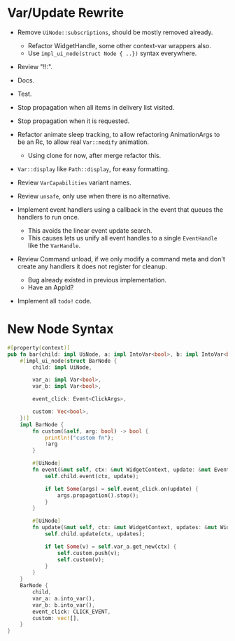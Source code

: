 # Var/Update Rewrite

* Remove `UiNode::subscriptions`, should be mostly removed already.
    - Refactor WidgetHandle, some other context-var wrappers also.
    - Use `impl_ui_node(struct Node { ..})` syntax everywhere.
* Review "!!:".
* Docs.
* Test.

* Stop propagation when all items in delivery list visited.
* Stop propagation when it is requested.
* Refactor animate sleep tracking, to allow refactoring AnimationArgs to be an Rc, to allow real `Var::modify` animation.
    - Using clone for now, after merge refactor this.

* `Var::display` like `Path::display`,  for easy formatting.
* Review `VarCapabilities` variant names.
* Review `unsafe`, only use when there is no alternative.

* Implement event handlers using a callback in the event that queues the handlers to run once. 
    - This avoids the linear event update search.
    - This causes lets us unify all event handles to a single `EventHandle` like the `VarHandle`.
* Review Command unload, if we only modify a command meta and don't create any handlers it does not register for cleanup.
    - Bug already existed in previous implementation.
    - Have an AppId?
* Implement all `todo!` code.

# New Node Syntax

```rust
#[property(context)]
pub fn bar(child: impl UiNode, a: impl IntoVar<bool>, b: impl IntoVar<bool>) -> impl UiNode {
    #[impl_ui_node(struct BarNode {
        child: impl UiNode,

        var_a: impl Var<bool>,
        var_b: impl Var<bool>,

        event_click: Event<ClickArgs>,

        custom: Vec<bool>,
    })]
    impl BarNode {
        fn custom(&self, arg: bool) -> bool {
            println!("custom fn");
            !arg
        }

        #[UiNode]
        fn event(&mut self, ctx: &mut WidgetContext, update: &mut EventUpdate) {
            self.child.event(ctx, update);

            if let Some(args) = self.event_click.on(update) {
                args.propagation().stop();
            }
        }

        #[UiNode]
        fn update(&mut self, ctx: &mut WidgetContext, updates: &mut WidgetUpdates) {
            self.child.update(ctx, updates);

            if let Some(v) = self.var_a.get_new(ctx) {
                self.custom.push(v);
                self.custom(v);
            }
        }
    }
    BarNode {
        child,
        var_a: a.into_var(),
        var_b: b.into_var(),
        event_click: CLICK_EVENT,
        custom: vec![],
    }
}
```